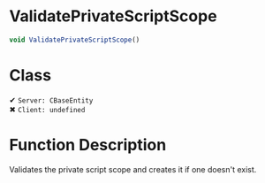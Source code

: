 # ValidatePrivateScriptScope
```js	
void ValidatePrivateScriptScope()
```
# Class
✔ `Server: CBaseEntity`  
✖ `Client: undefined`  

# Function Description
Validates the private script scope and creates it if one doesn't exist.
